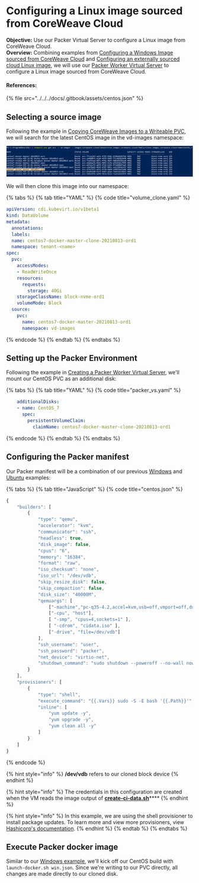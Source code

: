 # Configuring a Linux image sourced from CoreWeave Cloud

**Objective:** Use our Packer Virtual Server to configure a Linux image from CoreWeave Cloud.\
**Overview:** Combining examples from [Configuring a Windows Image sourced from CoreWeave Cloud](configuring-a-windows-image-sourced-from-coreweave-cloud.md) and [Configuring an externally sourced cloud Linux image](configuring-an-externally-sourced-cloud-linux-image.md), we will use our [Packer Worker Virtual Server](creating-a-packer-worker-virtual-server.md#deploying-virtual-server) to configure a Linux image sourced from CoreWeave Cloud.

#### References:

{% file src="../../../docs/.gitbook/assets/centos.json" %}

## Selecting a source image

Following the example in [Copying CoreWeave Images to a Writeable PVC](../exporting-coreweave-images-to-a-writable-pvc.md), we will search for the latest CentOS image in the vd-images namespace:

![](<../../../docs/.gitbook/assets/image (5) (2).png>)

We will then clone this image into our namespace:

{% tabs %}
{% tab title="YAML" %}
{% code title="volume_clone.yaml" %}
```yaml
apiVersion: cdi.kubevirt.io/v1beta1
kind: DataVolume
metadata:
  annotations:
  labels:
  name: centos7-docker-master-clone-20210813-ord1
  namespace: tenant-<name>
spec:
  pvc:
    accessModes:
    - ReadWriteOnce
    resources:
      requests:
        storage: 40Gi
    storageClassName: block-nvme-ord1
    volumeMode: Block
  source:
    pvc:
      name: centos7-docker-master-20210813-ord1
      namespace: vd-images
```
{% endcode %}
{% endtab %}
{% endtabs %}

## Setting up the Packer Environment

Following the example in [Creating a Packer Worker Virtual Server](creating-a-packer-worker-virtual-server.md#deploying-virtual-server), we'll mount our CentOS PVC as an additional disk:

{% tabs %}
{% tab title="YAML" %}
{% code title="packer_vs.yaml" %}
```yaml
    additionalDisks:
    - name: CentOS_7
      spec:
        persistentVolumeClaim:
          claimName: centos7-docker-master-clone-20210813-ord1
```
{% endcode %}
{% endtab %}
{% endtabs %}

## Configuring the Packer manifest

Our Packer manifest will be a combination of our previous [Windows](configuring-a-windows-image-sourced-from-coreweave-cloud.md#configuring-the-packer-manifest) and [Ubuntu](configuring-an-externally-sourced-cloud-linux-image.md#configuring-packer-manifest) examples:

{% tabs %}
{% tab title="JavaScript" %}
{% code title="centos.json" %}
```javascript
{
    "builders": [
        {
            "type": "qemu",
            "accelerator": "kvm",
            "communicator": "ssh",
            "headless": true,
            "disk_image": false,
            "cpus": "6",
            "memory": "16384",
            "format": "raw",
            "iso_checksum": "none",
            "iso_url": "/dev/vdb",
            "skip_resize_disk": false,
            "skip_compaction": false,
            "disk_size": "40000M",
            "qemuargs": [
                ["-machine","pc-q35-4.2,accel=kvm,usb=off,vmport=off,dump-guest-core=off"],
                ["-cpu", "host"],
                [ "-smp", "cpus=4,sockets=1" ],
                [ "-cdrom", "cidata.iso" ],
                ["-drive", "file=/dev/vdb"]
            ],
            "ssh_username": "user",
            "ssh_password": "packer",
            "net_device": "virtio-net",
            "shutdown_command": "sudo shutdown --poweroff --no-wall now"
        }
    ],
    "provisioners": [
        {
            "type": "shell",
            "execute_command": "{{.Vars}} sudo -S -E bash '{{.Path}}'",
            "inline": [
                "yum update -y",
                "yum upgrade -y",
                "yum clean all -y"
            ]
        }
    ]
}
```
{% endcode %}

{% hint style="info" %}
**/dev/vdb** refers to our cloned block device
{% endhint %}

{% hint style="info" %}
The credentials in this configuration are created when the VM reads the image output of [**create-ci-data.sh**](configuring-an-externally-sourced-cloud-linux-image.md#generate-credentials-for-the-packer-vm)\*\*\*\*
{% endhint %}

{% hint style="info" %}
In this example, we are using the shell provisioner to install package updates. To learn more and view more provisioners, view [Hashicorp's documentation](https://www.packer.io/docs/provisioners/shell).
{% endhint %}
{% endtab %}
{% endtabs %}

## Execute Packer docker image

Similar to our [Windows example](configuring-a-windows-image-sourced-from-coreweave-cloud.md#execute-packer-docker-image), we'll kick off our CentOS build with `launch-docker.sh win.json`. Since we're writing to our PVC directly, all changes are made directly to our cloned disk.
